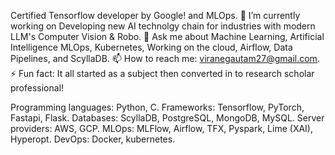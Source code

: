 Certified Tensorflow developer by Google! and MLOps. 
🔭 I’m currently working on Developing new AI technolgy chain for industries with modern LLM's Computer Vision & Robo.
💬 Ask me about Machine Learning, Artificial Intelligence MLOps, Kubernetes, Working on the cloud, Airflow, Data Pipelines, and ScyllaDB.
📫 How to reach me: viranegautam27@gmail.com.
⚡ Fun fact: It all started as a subject then converted in to research scholar professional!


Programming languages: Python, C.
Frameworks: Tensorflow, PyTorch, Fastapi, Flask.
Databases: ScyllaDB, PostgreSQL, MongoDB, MySQL.
Server providers: AWS, GCP.
MLOps: MLFlow, Airflow, TFX, Pyspark, Lime (XAI), Hyperopt.
DevOps: Docker, kubernetes.
